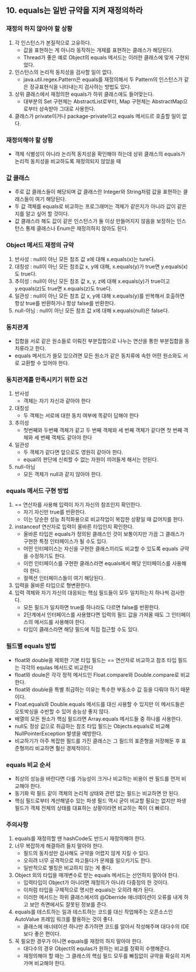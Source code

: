 ## 10. equals는 일반 규약을 지켜 재정의하라

### 재정의 하지 않아야 할 상황

1. 각 인스턴스가 본질적으로 고유하다.
   - 값을 표현하는 게 아니라 동작하는 개체를 표현하는 클래스가 해당된다.
   - Thread가 좋은 예로 Object의 equals 메서드는 이러한 클래스에 맞게 구현되었다.
2. 인스턴스의 논리적 동치성을 검사할 일이 없다.
   - java.util.regex.Pattern은 equals를 재정의해서 두 Pattern의 인스턴스가 같은 정규표현식을 나타내는지 검사하는 방법도 있다.
3. 상위 클래스에서 재정의한 equals가 하위 클래스에도 들어맞는다.
   - 대부분의 Set 구현체는 AbstractList로부터, Map 구현체는 AbstractMap으로부터 상속받아 그대로 사용한다.
4. 클래스가 private이거나 package-private이고 equals 메서드르 호출할 일이 없다.

### 재정의해야 할 상황

- 객체 식별성이 아니라 논리적 동치성을 확인해야 하는데 상위 클래스의 equals가 논리적 동치성을 비교하도록 재정의되지 않았을 때

### 값 클래스

- 주로 값 클래스들이 해당되며 값 클래스란 Integer와 String처럼 값을 표현하는 클래스들이 여기 해당된다.
- 두 값 객체를 equals로 비교하는 프로그래머는 객체가 같은지가 아니라 값이 같은지를 알고 싶어 할 것이다.
- 값 클래스라 해도 값이 같은 인스턴스가 둘 이상 만들어지지 않음을 보장하는 인스턴스 통제 클래스나 Enum은 재정의하지 않아도 된다.

### Object 메서드 재정의 규약

1. 반사성 : null이 아닌 모든 참조 값 x에 대해 x.equals(x)는 ture다.
2. 대칭성 : null이 아닌 모든 참조값 x, y에 대해, x.equals(y)가 true면 y.equals(x)도 true다.
3. 추이성 : null이 아닌 모든 참조 값 x, y, z에 대해 x.equals(y)가 true이고 y.equals(z)도 true면 x.equals(z)도 true다.
4. 일관성 : null이 아닌 모든 참조 값 x, y에 대해 x.equals(y)를 반복해서 호출하면 항상 true를 반환하거나 항상 false를 반환한다.
5. null-아님 : null이 아닌 모든 참조 값 x에 대해 x.equals(null)은 false다.

### 동치관계

- 집합을 서로 같은 원소들로 이뤄진 부분집합으로 나누는 연산을 통한 부분집합을 동치류라고 한다.
- equals 메서드가 쓸모 있으려면 모든 원소가 같은 동치류에 속한 어떤 원소와도 서로 교환할 수 있어야 한다.

### 동치관계를 만족시키기 위한 요건

1. 반사성
   - 객체는 자기 자신과 같아야 한다
2. 대칭성
   - 두 객체는 서로에 대한 동치 여부에 똑같이 답해야 한다
3. 추이성
   - 첫번째와 두번쨰 객체가 같고 두 번째 객체와 세 번째 객체가 같다면 첫 번째 객체와 세 번째 객체도 같아야 한다
4. 일관성
   - 두 객체가 같다면 앞으로도 영원히 같아야 한다.
   - equal의 판단에 신뢰할 수 없는 자원이 끼어들게 해서는 안된다.
5. null-아님
   - 모든 객체가 null과 같지 않아야 한다.

### equals 메서드 구현 방법

1. == 연산자를 사용해 입력이 자기 자신의 참조인지 확인한다.
   - 자기 자신만 true를 반환한다.
   - 이는 당순한 성능 최적화용으로 비교작업이 복잡한 상황일 때 값어치를 한다.
2. instanceof 연산자로 입력이 올바른 타입인지 확인한다.
   - 올바른 타입은 equals가 정의된 클래스인 것이 보통이지만 가끔 그 클래스가 구현한 특정 인터페이스가 될 수도 있다.
   - 어떤 인터페이스는 자신을 구현한 클래스끼리도 비교할 수 있도록 equals 규약을 수정하기도 한다.
   - 이런 인터페이스를 구현한 클래스라면 equals에서 해당 인터페이스를 사용해야 한다.
   - 컬렉션 인터페이스들이 여기 해당된다.
3. 입력을 올바른 타입으로 형변환한다.
4. 입력 객체와 자기 자신의 대응되는 핵심 필드들이 모두 일치하는지 하나씩 검사한다.
   - 모든 필드가 일치하면 true를 하나라도 다르면 false를 반환한다.
   - 2단계에서 인터페이스를 사용했다면 입력의 필드 값을 가져올 때도 그 인터페이스의 메서드를 사용해야 한다.
   - 타입이 클래스라면 해당 필드에 직접 접근할 수도 있다.

### 필드별 equals 방법

- float와 double을 제외한 기본 타입 필드는 == 연산자로 비교하고 참조 타입 필드는 각각의 equlas 메서드로 비교한다
- float와 doule은 각각 정적 메서드인 Float.compare와 Double.compare로 비교한다.
- float와 double을 특별 취급하는 이유는 특수한 부동소수 값 등을 다뤄야 하기 때문이다.
- Float.equals와 Double.equals 메서드를 대신 사용할 수 있지만 이 메서드들은 오토박싱을 수반할 수 있어 송능상 좋지 않다.
- 배열의 모든 원소가 핵심 필드라면 Array.equals 메서드들 중 하나를 사용한다.
- null도 정상 값으로 취급하는 참조 타입 필드는 Objects.equals로 비교해 NullPointerException 발생을 예방한다.
- 비교하기가 아주 복잡한 필드를 가진 클래스는 그 필드의 표준형을 저장해둔 후 표준형끼리 비교하면 훨신 경제적이다.

### equals 비교 순서

- 최상의 성능을 바란다면 다를 가능성이 크거나 비교하는 비용이 싼 필드를 먼저 비교해야 한다.
- 동기화 락 필드 같이 객체의 논리적 상태와 관련 없는 필드는 비교하면 안 된다.
- 핵심 필드로부터 계산해낼수 있는 파생 필드 역시 굳이 비교할 필요는 없지만 파생 필드가 객체 전체의 상태를 대표하는 상황이라면 비교하는 쪽이 더 빠르다.

### 주의사항

1. equals를 재정의할 땐 hashCode도 반드시 재정의해야 한다.
2. 너무 복잡하게 해결하려 들지 말아야 한다.
   - 필드의 동치성만 검사해도 규약을 어렵지 않게 지킬 수 있다.
   - 오히려 너무 공격적으로 파고들다가 문제를 일으키기도 한다.
   - 일반적으로 별칭은 비교하지 않는 게 좋다.
3. Object 외의 타입을 매개변수로 받는 equals 메서드는 선언하지 말아야 한다.
   - 입력타입이 Object가 아니라면 재정의가 아니라 다중정의 한 것이다.
   - 이처럼 타입을 구체적으로 명시한 equals는 오히려 해가 된다.
   - 이러한 메서드는 하위 클래스에서의 @Oberride 애너테이션이 오류를 내게 하고 보안 측면에서도 잘못된 정보를 준다.
4. equals를 테스트하는 일과 테스트하는 코드를 대신 작업해주는 오픈소스인 AutoValue 프레임 워크를 활용하는 것이 좋다.
   - 클래스에 애너테이션 하나만 추가하면 코드를 알아서 작성해주며 대다수의 IDE보다 좋은 편이다.
5. 꼭 필요한 경우가 아니면 equals를 재정의 하지 말아야 한다.
   - 대다수의 경우 Object의 equlas가 원하는 비교를 정확히 수행해준다.
   - 재정의해야 할 때는 그 클래스의 핵심 필드 모두를 빠짐없이 규약을 확실히 지켜가며 비교해야 한다.

